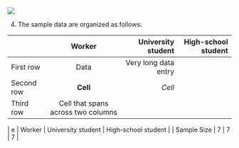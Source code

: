 <img src="https://latex.codecogs.com/svg.latex?\Large&space;a+b_i"/>

4. The sample data are organized as follows:


|   | Worker | University student         |  High-school student |
| :------------ | :-----------: | -------------------: | -------------------: |
| First row     | Data          | Very long data entry | |
| Second row    | **Cell**      | *Cell*               | |
| Third row     | Cell that spans across two columns  ||


|  e | Worker | University student | High-school student |
| Sample Size | 7 | 7 | 7 |
